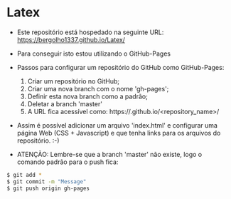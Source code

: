 # Latex

- Este repositório está hospedado na seguinte URL: https://bergolho1337.github.io/Latex/

- Para conseguir isto estou utilizando o GitHub-Pages 

- Passos para configurar um repositório do GitHub como GitHub-Pages:
    1) Criar um repositório no GitHub;
    2) Criar uma nova branch com o nome 'gh-pages';
    3) Definir esta nova branch como a padrão;
    4) Deletar a branch 'master'
    5) A URL fica acessível como:  https://<username>.github.io/<repository_name>/

- Assim é possível adicionar um arquivo 'index.html' e configurar uma página Web (CSS + Javascript) e que tenha links para os arquivos do repositório. :-)

- ATENÇÃO: Lembre-se que a branch 'master' não existe, logo o comando padrão para o push fica:

```sh
$ git add *
$ git commit -m "Message"
$ git push origin gh-pages
```
